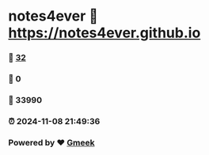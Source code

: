 # notes4ever :link: https://notes4ever.github.io 
### :page_facing_up: [32](https://notes4ever.github.io/tag.html) 
### :speech_balloon: 0 
### :hibiscus: 33990 
### :alarm_clock: 2024-11-08 21:49:36 
### Powered by :heart: [Gmeek](https://github.com/Meekdai/Gmeek)
